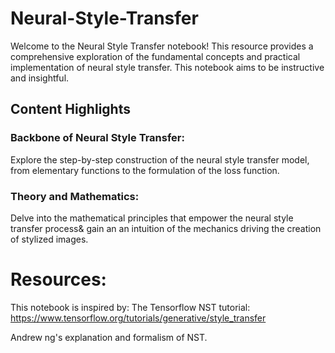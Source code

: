 # Neural-Style-Transfer
Welcome to the Neural Style Transfer notebook! This resource provides a comprehensive exploration of the fundamental concepts and practical implementation of neural style transfer. This notebook aims to be instructive and insightful. 
## Content Highlights
### Backbone of Neural Style Transfer:
Explore the step-by-step construction of the neural style transfer model, from elementary functions to the formulation of the loss function.
### Theory and Mathematics:
Delve into the mathematical principles that empower the neural style transfer process& gain an an intuition of the mechanics driving the creation of stylized images.

# Resources: 
This notebook is inspired by: 
The Tensorflow NST tutorial: https://www.tensorflow.org/tutorials/generative/style_transfer                                                                                                             







Andrew ng's explanation and formalism of NST.
